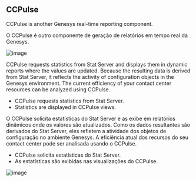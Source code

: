 
## CCPulse

CCPulse is another Genesys real-time reporting component.

O CCPulse é outro componente de geração de relatórios em tempo real da Genesys.

![image](https://user-images.githubusercontent.com/52088444/157937484-a4c2ab80-f415-42d5-b795-89f2b42e491b.png)

CCPulse requests statistics from Stat Server and displays them in dynamic reports where the values are updated. Because the resulting data is derived from Stat Server, it reflects the activity of configuration objects in the Genesys environment. The current efficiency of your contact center resources can be analyzed using CCPulse.

- CCPulse requests statistics from Stat Server.
-  Statistics are displayed in CCPulse views.

O CCPulse solicita estatísticas do Stat Server e as exibe em relatórios dinâmicos onde os valores são atualizados. Como os dados resultantes são derivados do Stat Server, eles refletem a atividade dos objetos de configuração no ambiente Genesys. A eficiência atual dos recursos do seu contact center pode ser analisada usando o CCPulse.

- CCPulse solicita estatísticas do Stat Server.
- As estatísticas são exibidas nas visualizações do CCPulse.

![image](https://user-images.githubusercontent.com/52088444/157937635-e21779c1-7002-4a37-973e-c9a282ca0a87.png)